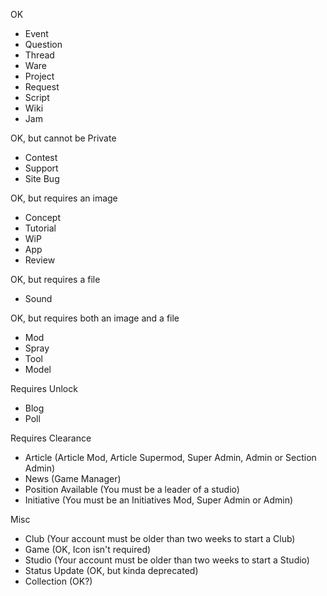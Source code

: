 OK
- Event
- Question
- Thread
- Ware
- Project
- Request
- Script
- Wiki
- Jam

OK, but cannot be Private
- Contest
- Support
- Site Bug

OK, but requires an image
- Concept
- Tutorial
- WiP
- App
- Review

OK, but requires a file
- Sound

OK, but requires both an image and a file
- Mod
- Spray
- Tool
- Model

Requires Unlock
- Blog
- Poll

Requires Clearance
- Article (Article Mod, Article Supermod, Super Admin, Admin or Section Admin)
- News (Game Manager)
- Position Available (You must be a leader of a studio)
- Initiative (You must be an Initiatives Mod, Super Admin or Admin)

Misc
- Club (Your account must be older than two weeks to start a Club)
- Game (OK, Icon isn't required)
- Studio (Your account must be older than two weeks to start a Studio)
- Status Update (OK, but kinda deprecated)
- Collection (OK?)
